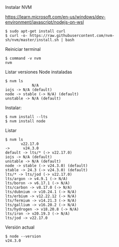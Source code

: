 Instalar NVM

https://learn.microsoft.com/en-us/windows/dev-environment/javascript/nodejs-on-wsl

```
$ sudo apt-get install curl
$ curl -o- https://raw.githubusercontent.com/nvm-sh/nvm/master/install.sh | bash
```

Reiniciar terminal

```
$ command -v nvm
nvm
```

Listar versiones Node instaladas

```
$ nvm ls
            N/A
iojs -> N/A (default)
node -> stable (-> N/A) (default)
unstable -> N/A (default)
```

Instalar:

```
$ nvm install --lts
$ nvm install node
```

Listar

```
$ nvm ls
       v22.17.0
->      v24.3.0
default -> lts/* (-> v22.17.0)
iojs -> N/A (default)
unstable -> N/A (default)
node -> stable (-> v24.3.0) (default)
stable -> 24.3 (-> v24.3.0) (default)
lts/* -> lts/jod (-> v22.17.0)
lts/argon -> v4.9.1 (-> N/A)
lts/boron -> v6.17.1 (-> N/A)
lts/carbon -> v8.17.0 (-> N/A)
lts/dubnium -> v10.24.1 (-> N/A)
lts/erbium -> v12.22.12 (-> N/A)
lts/fermium -> v14.21.3 (-> N/A)
lts/gallium -> v16.20.2 (-> N/A)
lts/hydrogen -> v18.20.8 (-> N/A)
lts/iron -> v20.19.3 (-> N/A)
lts/jod -> v22.17.0
```

Versión actual

```
$ node --version
v24.3.0
```

